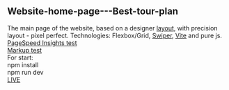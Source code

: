 ## Website-home-page---Best-tour-plan
The main page of the website, based on a designer [layout](https://github.com/AndrewShedov/Website-home-page---Best-tour-plan/tree/main/public/layout), with precision layout - pixel perfect.
Technologies: Flexbox/Grid, [Swiper](https://swiperjs.com/), [Vite](https://vitejs.dev/) and pure js. <br/>
[PageSpeed Insights test](https://developers.google.com/speed/pagespeed/insights/?url=https://website-home-page-best-tour-plan-andrewshedov.vercel.app/) <br/>
[Markup test](https://validator.w3.org/nu/?doc=https%3A%2F%2Fwebsite-home-page-best-tour-plan-andrewshedov.vercel.app%2F) <br/>
For start: <br/>
npm install <br/>
npm run dev  <br/>
[LIVE](https://site-home-page-best-tour-plan-andrewshedov.vercel.app/)


